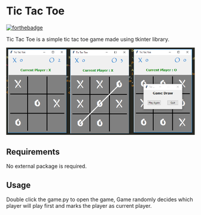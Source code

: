 # Tic Tac Toe

[![forthebadge](https://forthebadge.com/images/badges/made-with-python.svg)](https://forthebadge.com)

Tic Tac Toe is a simple tic tac toe game made using tkinter library.

![Alt text](app.png?raw=true "Tic Tac Toe")

## Requirements

No external package is required.

## Usage

Double click the game.py to open the game, Game randomly decides which player will play first and marks the player as current player.
